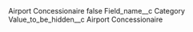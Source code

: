 <?xml version="1.0" encoding="UTF-8"?>
<CustomMetadata xmlns="http://soap.sforce.com/2006/04/metadata" xmlns:xsi="http://www.w3.org/2001/XMLSchema-instance" xmlns:xsd="http://www.w3.org/2001/XMLSchema">
    <label>Airport Concessionaire</label>
    <protected>false</protected>
    <values>
        <field>Field_name__c</field>
        <value xsi:type="xsd:string">Category</value>
    </values>
    <values>
        <field>Value_to_be_hidden__c</field>
        <value xsi:type="xsd:string">Airport Concessionaire</value>
    </values>
</CustomMetadata>
